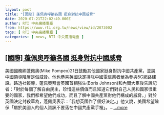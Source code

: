 ```yaml
---
layout: post
title: "[國際] 蓬佩奧呼籲各國 挺身對抗中國威脅"
date: 2020-07-21T22:02:49.000Z
author: RTI 中央廣播電臺
from: https://www.rti.org.tw/news/view/id/2073002
tags: [ RTI 中央廣播電臺 ]
categories: [ news, RTI 中央廣播電臺 ]
---
```

<!--1595368969000-->
[[國際] 蓬佩奧呼籲各國 挺身對抗中國威脅](https://www.rti.org.tw/news/view/id/2073002)
------

<div>
美國國務卿蓬佩奧(Mike Pompeo)21日鼓勵其他國家挺身對抗中國共產黨，並說中國領導階層是個威脅。他也恭喜英國決定排除中國電信業者華為參與5G網路建設。路透社報導，蓬佩奧拜會英國首相強生(Boris Johnson)和內閣大臣後告訴記者：「對於每個了解自由民主，珍惜這些價值而且知道它們對自己人民和國家很重要的國家，我們都希望他們成功，而且了解中國共產黨對他們構成的威脅。」對於英國決定封殺華為，蓬佩奧表示：「我想英國作了個好決定。」他又說，美國希望確保「屬於美國人的個人資訊不要落在中國共產黨手裡」。...<a target="_blank" href="https://www.rti.org.tw/news/view/id/2073002">...more</a>
</div>
